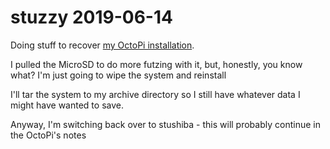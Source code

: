 # stuzzy 2019-06-14

Doing stuff to recover [my OctoPi installation](5bbc6d64-b33e-4eb4-8280-48509cbcc404.md).

I pulled the MicroSD to do more futzing with it, but, honestly, you know what? I'm just going to wipe the system and reinstall

I'll tar the system to my archive directory so I still have whatever data I might have wanted to save.

Anyway, I'm switching back over to stushiba - this will probably continue in the OctoPi's notes
